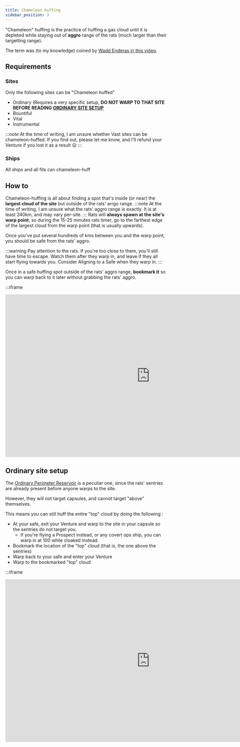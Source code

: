 ```yaml
---
title: Chameleon huffing
sidebar_position: 3
---
```


"Chameleon" huffing is the practice of huffing a gas cloud until it is depleted while staying out of **aggro** range of the rats (much larger than their targetting range).

The term was (to my knowledge) coined by [Wadd Enderas in this video](https://youtu.be/JOKZ1N-miIk).

## Requirements

### Sites
Only the following sites can be "Chameleon huffed"
- Ordinary (Requires a very specific setup, **DO NOT WARP TO THAT SITE BEFORE READING [ORDINARY SITE SETUP](#Ordinary-site-setup)**
- Bountiful
- Vital
- Instrumental

:::note
At the time of writing, I am unsure whether Vast sites can be chameleon-huffed. If you find out, please let me know, and I'll refund your Venture if you lost it as a result 😛
:::

### Ships
All ships and all fits can chameleon-huff

## How to
Chameleon-huffing is all about finding a spot that's inside (or near) the **largest cloud of the site** but outside of the rats' arrgo range.
:::note
At the time of writing, I am unsure what the rats' aggro range is exactly. It is at least 240km, and may vary per-site.
:::
Rats will **always spawn at the site's warp point**, so during the 15-25 minutes rats timer, go to the farthest edge of the largest cloud from the warp point (that is usually upwards).

Once you've put several hundreds of kms between you and the warp point, you should be safe from the rats' aggro.

:::warning
Pay attention to the rats. If you're too close to them, you'll still have time to escape. Watch them after they warp in, and leave if they all start flying towards you. Consider Aligning to a Safe when they warp in.
:::

Once in a safe huffing spot outside of the rats' aggro range, **bookmark it** so you can warp back to it later without grabbing the rats' aggro.

:::iframe

<iframe width="900" height="506" src="https://www.youtube.com/embed/JOKZ1N-miIk" frameborder="0" allowfullscreen></iframe>

## Ordinary site setup

The [Ordinary Perimeter Reservoir](https://wiki.eveuniversity.org/Ordinary_Perimeter_Reservoir) is a peculiar one, since the rats' sentries are already present before anyone warps to the site.

However, they will not target capsules, and cannot target "above" themselves.

This means you can still huff the entire "top" cloud by doing the following :
- At your safe, exit your Venture and warp to the site in your capsule so the sentries do not target you.
  - if you're flying a Prospect instead, or any covert ops ship, you can warp in at 100 while cloaked instead.
- Bookmark the location of the "top" cloud (that is, the one above the sentries)
- Warp back to your safe and enter your Venture
- Warp to the bookmarked "top" cloud

:::iframe

<iframe width="900" height="506" src="https://www.youtube.com/embed/2_1Ni9LM_Rk" frameborder="0" allowfullscreen></iframe>
